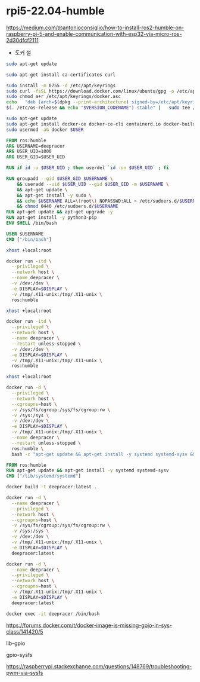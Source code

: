 # rpi5-22.04-humble

https://medium.com/@antonioconsiglio/how-to-install-ros2-humble-on-raspberry-pi-5-and-enable-communication-with-esp32-via-micro-ros-2d30dfcf2111


- 도커 설
```bash
sudo apt-get update

sudo apt-get install ca-certificates curl

sudo install -m 0755 -d /etc/apt/keyrings
sudo curl -fsSL https://download.docker.com/linux/ubuntu/gpg -o /etc/apt/keyrings/docker.asc
sudo chmod a+r /etc/apt/keyrings/docker.asc
echo   "deb [arch=$(dpkg --print-architecture) signed-by=/etc/apt/keyrings/docker.asc] https://download.docker.com/linux/ubuntu \
$(. /etc/os-release && echo "$VERSION_CODENAME") stable" |   sudo tee /etc/apt/sources.list.d/docker.list > /dev/null

sudo apt-get update
sudo apt-get install docker-ce docker-ce-cli containerd.io docker-buildx-plugin docker-compose-plugin
sudo usermod -aG docker $USER
```

```Dockerfile
FROM ros:humble
ARG USERNAME=deepracer
ARG USER_UID=1000
ARG USER_GID=$USER_UID

RUN if id -u $USER_UID ; then userdel `id -un $USER_UID` ; fi

RUN groupadd --gid $USER_GID $USERNAME \
    && useradd --uid $USER_UID --gid $USER_GID -m $USERNAME \
    && apt-get update \
    && apt-get install -y sudo \
    && echo $USERNAME ALL=\(root\) NOPASSWD:ALL > /etc/sudoers.d/$USERNAME \
    && chmod 0440 /etc/sudoers.d/$USERNAME
RUN apt-get update && apt-get upgrade -y
RUN apt-get install -y python3-pip
ENV SHELL /bin/bash

USER $USERNAME
CMD ["/bin/bash"]

```

```bash
xhost +local:root

docker run -itd \
  --privileged \
  --network host \
  --name deepracer \
  -v /dev:/dev \
  -e DISPLAY=$DISPLAY \
  -v /tmp/.X11-unix:/tmp/.X11-unix \
  ros:humble
  ```


```bash
xhost +local:root

docker run -itd \
  --privileged \
  --network host \
  --name deepracer \
  --restart unless-stopped \
  -v /dev:/dev \
  -e DISPLAY=$DISPLAY \
  -v /tmp/.X11-unix:/tmp/.X11-unix \
  ros:humble
  ```


```bash
xhost +local:root

docker run -d \
  --privileged \
  --network host \
  --cgroupns=host \
  -v /sys/fs/cgroup:/sys/fs/cgroup:rw \
  -v /sys:/sys \
  -v /dev:/dev \
  -e DISPLAY=$DISPLAY \
  -v /tmp/.X11-unix:/tmp/.X11-unix \
  --name deepracer \
  --restart unless-stopped \
  ros:humble \
  bash -c "apt-get update && apt-get install -y systemd systemd-sysv && exec /lib/systemd/systemd"


```

```dockerfile
FROM ros:humble
RUN apt-get update && apt-get install -y systemd systemd-sysv
CMD ["/lib/systemd/systemd"]
```

```bash
docker build -t deepracer:latest .
```

```bash
docker run -d \
  --name deepracer \
  --privileged \
  --network host \
  --cgroupns=host \
  -v /sys/fs/cgroup:/sys/fs/cgroup:rw \
  -v /sys:/sys \
  -v /dev:/dev \
  -v /tmp/.X11-unix:/tmp/.X11-unix \
  -e DISPLAY=$DISPLAY \
  deepracer:latest
```

```bash
docker run -d \
  --name deepracer \
  --privileged \
  --network host \
  --cgroupns=host \
  -v /tmp/.X11-unix:/tmp/.X11-unix \
  -e DISPLAY=$DISPLAY \
  deepracer:latest
```

```bash
docker exec -it deepracer /bin/bash
```



https://forums.docker.com/t/docker-image-is-missing-gpio-in-sys-class/141420/5


lib-gpio

gpio-sysfs

https://raspberrypi.stackexchange.com/questions/148769/troubleshooting-pwm-via-sysfs
